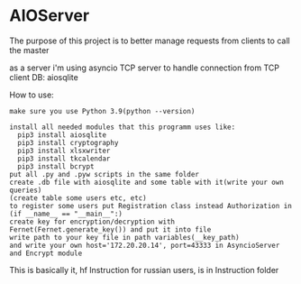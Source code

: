 # AIOServer
The purpose of this project is to better manage requests from clients to call the master

  as a server i'm using asyncio TCP server to handle connection from TCP client
  DB: aiosqlite
  
  How to use:
  
    make sure you use Python 3.9(python --version)
    
    install all needed modules that this programm uses like:
      pip3 install aiosqlite
      pip3 install cryptography
      pip3 install xlsxwriter
      pip3 install tkcalendar
      pip3 install bcrypt
    put all .py and .pyw scripts in the same folder
    create .db file with aiosqlite and some table with it(write your own queries)
    (create table some users etc, etc)
    to register some users put Registration class instead Authorization in (if __name__ == "__main__":)
    create key for encryption/decryption with Fernet(Fernet.generate_key()) and put it into file
    write path to your key file in path variables(__key_path)
    and write your own host='172.20.20.14', port=43333 in AsyncioServer and Encrypt module
  This is basically it, hf
  Instruction for russian users, is in Instruction folder
